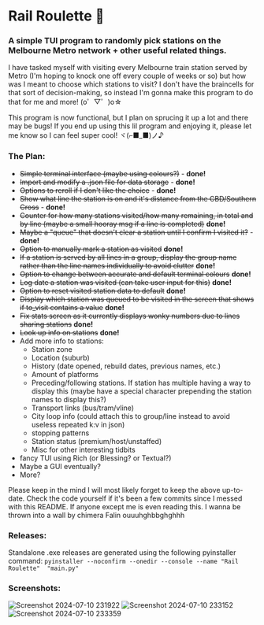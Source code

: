 # Rail Roulette 🚉
### A simple TUI program to randomly pick stations on the Melbourne Metro network + other useful related things.

I have tasked myself with visiting every Melbourne train station served by Metro (I'm hoping to knock one off every couple of weeks or so) but how was I meant to choose which stations to visit? I don't have the braincells for that sort of decision-making, so instead I'm gonna make this program to do that for me and more! (o゜▽゜)o☆

This program is now functional, but I plan on sprucing it up a lot and there may be bugs! If you end up using this lil program and enjoying it, please let me know so I can feel super cool! ヾ(⌐■_■)ノ♪

### The Plan:
- ~~Simple terminal interface (maybe using colours?)~~ - **done!**
- ~~Import and modify a .json file for data storage~~ - **done!**
- ~~Options to reroll if I don't like the choice~~ - **done!**
- ~~Show what line the station is on and it's distance from the CBD/Southern Cross~~ - **done!**
- ~~Counter for how many stations visited/how many remaining, in total and by line (maybe a small hooray msg if a line is completed)~~ **done!**
- ~~Maybe a "queue" that doesn't clear a station until I confirm I visited it?~~ - **done!**
- ~~Option to manually mark a station as visited~~ **done!**
- ~~If a station is served by all lines in a group, display the group name rather than the line names individually to avoid clutter~~ **done!**
- ~~Option to change between accurate and default terminal colours~~ **done!**
- ~~Log date a station was visited (can take user input for this)~~ **done!**
- ~~Option to reset visited station data to default~~ **done!**
- ~~Display which station was queued to be visited in the screen that shows if to_visit contains a value~~ **done!**
- ~~Fix stats screen as it currently displays wonky numbers due to lines sharing stations~~ **done!**
- ~~Look up info on stations~~ **done!**
- Add more info to stations:
    - Station zone
    - Location (suburb)
    - History (date opened, rebuild dates, previous names, etc.)
    - Amount of platforms
    - Preceding/following stations. If station has multiple having a way to display this (maybe have a special character prepending the station names to display this?)
    - Transport links (bus/tram/vline)
    - City loop info (could attach this to group/line instead to avoid useless repeated k:v in json)
    - stopping patterns
    - Station status (premium/host/unstaffed)
    - Misc for other interesting tidbits
- fancy TUI using Rich (or Blessing? or Textual?)
- Maybe a GUI eventually?
- More?
 

Please keep in the mind I will most likely forget to keep the above up-to-date. Check the code yourself if it's been a few commits since I messed with this README. If anyone except me is even reading this. I wanna be thrown into a wall by chimera Falin ouuuhghbbghghhh

### Releases:
Standalone .exe releases are generated using the following pyinstaller command: `pyinstaller --noconfirm --onedir --console --name "Rail Roulette"  "main.py"`


### Screenshots:
![Screenshot 2024-07-10 231922](https://github.com/mudkipscience/rail_roulette/assets/37792540/c0c40bf5-82f0-4137-8cc8-a5a8bd59072e)
![Screenshot 2024-07-10 233152](https://github.com/mudkipscience/rail_roulette/assets/37792540/e66cde8e-f9c4-43da-bf62-10a956ee0d6f)
![Screenshot 2024-07-10 233359](https://github.com/mudkipscience/rail_roulette/assets/37792540/19030bc9-dd1c-4a3c-b9b9-56865bbb5bcb)
